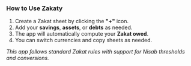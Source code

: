 ### How to Use Zakaty

1. Create a Zakat sheet by clicking the **"+"** icon.
2. Add your **savings**, **assets**, or **debts** as needed.
3. The app will automatically compute your **Zakat owed**.
4. You can switch currencies and copy sheets as needed.

_This app follows standard Zakat rules with support for Nisab thresholds and conversions._